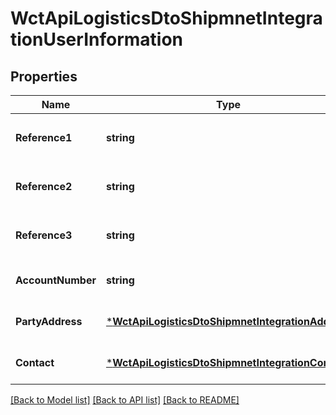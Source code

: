 # WctApiLogisticsDtoShipmnetIntegrationUserInformation

## Properties
Name | Type | Description | Notes
------------ | ------------- | ------------- | -------------
**Reference1** | **string** | 客户想补充的关于货物的一般细节 | [optional] [default to null]
**Reference2** | **string** | 客户想补充的关于货物的一般细节 | [optional] [default to null]
**Reference3** | **string** | 客户想补充的关于货物的一般细节 | [optional] [default to null]
**AccountNumber** | **string** | 帐号 | [optional] [default to null]
**PartyAddress** | [***WctApiLogisticsDtoShipmnetIntegrationAddress**](WCT.Api.Logistics.Dto.ShipmnetIntegration.Address.md) |  | [optional] [default to null]
**Contact** | [***WctApiLogisticsDtoShipmnetIntegrationContact**](WCT.Api.Logistics.Dto.ShipmnetIntegration.Contact.md) |  | [optional] [default to null]

[[Back to Model list]](../README.md#documentation-for-models) [[Back to API list]](../README.md#documentation-for-api-endpoints) [[Back to README]](../README.md)

